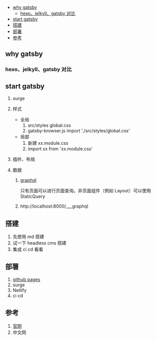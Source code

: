 <!-- START doctoc generated TOC please keep comment here to allow auto update -->
<!-- DON'T EDIT THIS SECTION, INSTEAD RE-RUN doctoc TO UPDATE -->

- [why gatsby](#why-gatsby)
  - [hexo、jelkyll、gatsby 对比](#hexojelkyllgatsby-%E5%AF%B9%E6%AF%94)
- [start gatsby](#start-gatsby)
- [搭建](#%E6%90%AD%E5%BB%BA)
- [部署](#%E9%83%A8%E7%BD%B2)
- [参考](#%E5%8F%82%E8%80%83)

<!-- END doctoc generated TOC please keep comment here to allow auto update -->

## why gatsby

### hexo、jelkyll、gatsby 对比

## start gatsby

1. surge

2. 样式

   - 全局
     1. src/styles global.css
     2. gatsby-browser.js import './src/styles/global.css'
   - 局部
     1. 新建 xx.module.css
     2. import xx from 'xx.module.css'

3. 插件、布局

4. 数据

   1. [graphql](https://www.howtographql.com/)

      只有页面可以进行页面查询。非页面组件（例如 Layout）可以使用 StaticQuery

   2. http://localhost:8000/___graphql

## 搭建

1. 先使用 md 搭建
2. 试一下 headless cms 搭建
3. 集成 ci cd 看看

## 部署

1. [github pages](https://docs.github.com/en/github/working-with-github-pages)
2. surge
3. Netlify
4. ci cd

## 参考

1. [官网]()
2. 中文网
